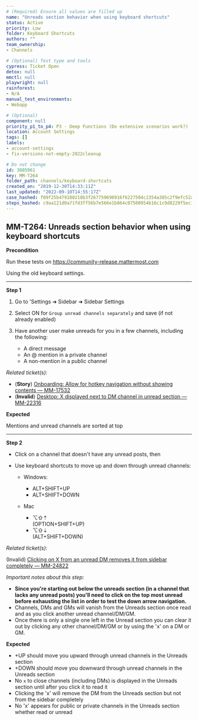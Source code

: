 ```yaml
---
# (Required) Ensure all values are filled up
name: "Unreads section behavior when using keyboard shortcuts"
status: Active
priority: Low
folder: Keyboard Shortcuts
authors: ""
team_ownership: 
- Channels

# (Optional) Test type and tools
cypress: Ticket Open
detox: null
mmctl: null
playwright: null
rainforest: 
- N/A
manual_test_environments: 
- Webapp

# (Optional)
component: null
priority_p1_to_p4: P3 - Deep Functions (Do extensive scenarios work?)
location: Account Settings
tags: []
labels: 
- account-settings
- fix-versions-not-empty-2022cleanup

# Do not change
id: 3805961
key: MM-T264
folder_path: channels/keyboard-shortcuts
created_on: "2019-12-30T14:33:11Z"
last_updated: "2022-09-10T14:55:17Z"
case_hashed: f09f25b479180218b3f267759690916f6227504c2354a385c2f9efc52a344794fc714b4119b2f63cf1ac29c2c8b52651
steps_hashed: c9aa121d0a71fd3ff56b7e566e1b864c07500954b16c1c9d8229f5ec1ee34a7bb142e0513c7a2fde72e11e2433ce3052
---
```


## MM-T264: Unreads section behavior when using keyboard shortcuts

**Precondition**

Run these tests on <https://community-release.mattermost.com>

Using the old keyboard settings.

---

**Step 1**

1. Go to 'Settings ➜ Sidebar ➜ Sidebar Settings

2. Select ON for `Group unread channels separately` and save (if not already enabled)

3. Have another user make unreads for you in a few channels, including the following:

   - A direct message
   - An @ mention in a private channel
   - A non-mention in a public channel

_Related ticket(s):_

- (**Story**) [Onboarding: Allow for hotkey navigation without showing contents — MM-17532](https://mattermost.atlassian.net/browse/MM-17532)
- (**Invalid**) [Desktop: X displayed next to DM channel in unread section — MM-22316](https://mattermost.atlassian.net/browse/MM-22316)

**Expected**

Mentions and unread channels are sorted at top

---

**Step 2**

- Click on a channel that doesn't have any unread posts, then

- Use keyboard shortcuts to move up and down through unread channels:

  - Windows:

    - ALT+SHIFT+UP
    - ALT+SHIFT+DOWN

  - Mac

    - ⌥⇧⇡
      \
      (OPTION+SHIFT+UP)
    - ⌥⇧⇣
      \
      (ALT+SHIFT+DOWN)

_Related ticket(s):_

(Invalid) [Clicking on X from an unread DM removes it from sidebar completely — MM-24822](https://mattermost.atlassian.net/browse/MM-24822)

_Important notes about this step:_

- **Since you're starting out below the unreads section (in a channel that lacks any unread posts) you'll need to click on the top most unread before exhausting the list in order to test the down arrow navigation.**
- Channels, DMs and GMs will vanish from the Unreads section once read and as you click another unread channel/DM/GM.
- Once there is only a single one left in the Unread section you can clear it out by clicking any other channel/DM/GM or by using the 'x' on a DM or GM.

**Expected**

- \+UP should move you upward through unread channels in the Unreads section
- \+DOWN should move you downward through unread channels in the Unreads section
- No `x` to close channels (including DMs) is displayed in the Unreads section until after you click it to read it
- Clicking the 'x' will remove the DM from the Unreads section but not from the sidebar completely
- No 'x' appears for public or private channels in the Unreads section whether read or unread
